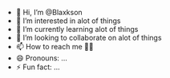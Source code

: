 - 👋 Hi, I’m @Blaxkson
- 👀 I’m interested in alot of things 
- 🌱 I’m currently learning alot of things
- 💞️ I’m looking to collaborate on alot of things
- 📫 How to reach me 🤔🥱
- 😄 Pronouns: ...
- ⚡ Fun fact: ...

<!---
Blaxkson/Blaxkson is a ✨ special ✨ repository because its `README.md` (this file) appears on your GitHub profile.
You can click the Preview link to take a look at your changes.
--->
